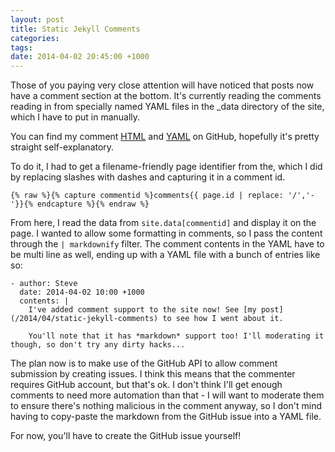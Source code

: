 ```yaml
---
layout: post
title: Static Jekyll Comments
categories:
tags:
date: 2014-04-02 20:45:00 +1000
---
```

Those of you paying very close attention will have noticed that posts now have a comment section at the bottom.
It's currently reading the comments reading in from specially named YAML files in the _data directory of the site,
which I have to put in manually.

You can find my comment [HTML](https://github.com/xwipeoutx/xwipeoutx.github.io/blob/master/_includes/comments.html)
and [YAML](https://github.com/xwipeoutx/xwipeoutx.github.io/blob/master/_data) on GitHub, hopefully it's pretty straight self-explanatory.

To do it, I had to get a filename-friendly page identifier from the, which I did by replacing slashes with dashes and capturing it in a comment id.

    {% raw %}{% capture commentid %}comments{{ page.id | replace: '/','-'}}{% endcapture %}{% endraw %}

From here, I read the data from `site.data[commentid]` and display it on the page.  I wanted to allow some formatting in comments, so I pass the content
through the `| markdownify` filter.  The comment contents in the YAML have to be multi line as well, ending up with a YAML file with a bunch of entries like so:

    - author: Steve
      date: 2014-04-02 10:00 +1000
      contents: |
        I've added comment support to the site now! See [my post](/2014/04/static-jekyll-comments) to see how I went about it.

        You'll note that it has *markdown* support too! I'll moderating it though, so don't try any dirty hacks...

The plan now is to make use of the GitHub API to allow comment submission by creating issues.  I think this means that the commenter requires
GitHub account, but that's ok.  I don't think I'll get enough comments to need more automation than that - I will want to moderate them to ensure
there's nothing malicious in the comment anyway, so I don't mind having to copy-paste the markdown from the GitHub issue into a YAML file.

For now, you'll have to create the GitHub issue yourself!